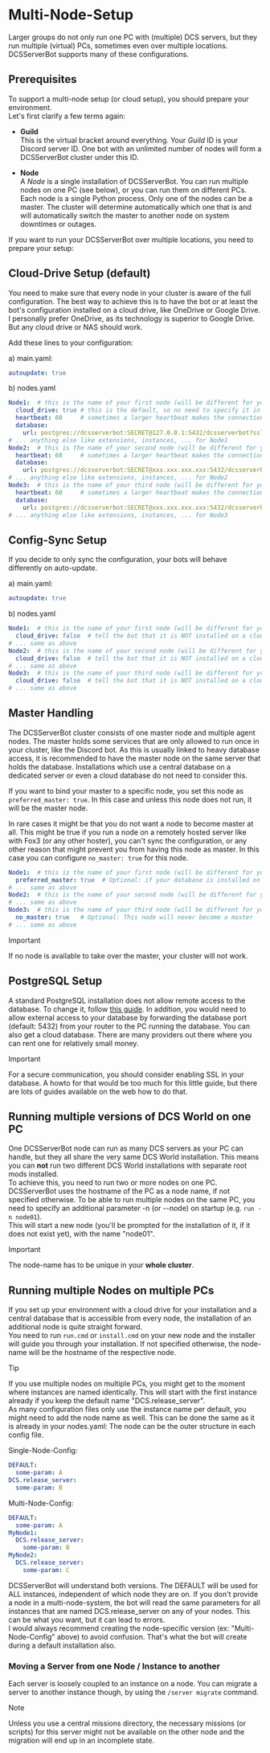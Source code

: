 # Multi-Node-Setup
Larger groups do not only run one PC with (multiple) DCS servers, but they run multiple (virtual) PCs, sometimes even 
over multiple locations. DCSServerBot supports many of these configurations.

## Prerequisites
To support a multi-node setup (or cloud setup), you should prepare your environment.<br>
Let's first clarify a few terms again:

- **Guild**<br>
This is the virtual bracket around everything. Your _Guild_ ID is your Discord server ID. One bot with an unlimited number 
of nodes will form a DCSServerBot cluster under this ID.

- **Node**<br>
A _Node_ is a single installation of DCSServerBot. You can run multiple nodes on one PC (see below), or you can run them
on different PCs. Each node is a single Python process. Only one of the nodes can be a master. The cluster will 
determine automatically which one that is and will automatically switch the master to another node on system downtimes 
or outages.

If you want to run your DCSServerBot over multiple locations, you need to prepare your setup:

## Cloud-Drive Setup (default)
You need to make sure that every node in your cluster is aware of the full configuration. The best way to achieve this
is to have the bot or at least the bot's configuration installed on a cloud drive, like OneDrive or Google Drive. 
I personally prefer OneDrive, as its technology is superior to Google Drive. But any cloud drive or NAS should work.

Add these lines to your configuration:

a) main.yaml:
```yaml
autoupdate: true
```

b) nodes.yaml
```yaml
Node1:  # this is the name of your first node (will be different for you, usually the hostname is used)
  cloud_drive: true # this is the default, so no need to specify it in here, just for reference    
  heartbeat: 60     # sometimes a larger heartbeat makes the connection between the nodes more stable. I recommend using 60 here if your nodes are not on the same network (default = 30)
  database:
    url: postgres://dcsserverbot:SECRET@127.0.0.1:5432/dcsserverbot?sslmode=prefer  # if your database is installed on Node1
# ... anything else like extensions, instances, ... for Node1
Node2:  # this is the name of your second node (will be different for you, usually the hostname is used)
  heartbeat: 60     # sometimes a larger heartbeat makes the connection between the nodes more stable. I recommend using 60 here if your nodes are not on the same network (default = 30)
  database:
    url: postgres://dcsserverbot:SECRET@xxx.xxx.xxx.xxx:5432/dcsserverbot?sslmode=prefer  # replace xxx.xxx.xxx.xxx with the IP of Node1
# ... anything else like extensions, instances, ... for Node2
Node3:  # this is the name of your third node (will be different for you, usually the hostname is used)
  heartbeat: 60     # sometimes a larger heartbeat makes the connection between the nodes more stable. I recommend using 60 here if your nodes are not on the same network (default = 30)
  database:
    url: postgres://dcsserverbot:SECRET@xxx.xxx.xxx.xxx:5432/dcsserverbot?sslmode=prefer  # replace xxx.xxx.xxx.xxx with the IP of Node1
# ... anything else like extensions, instances, ... for Node3
```

## Config-Sync Setup
If you decide to only sync the configuration, your bots will behave differently on auto-update.

a) main.yaml:
```yaml
autoupdate: true
```

b) nodes.yaml
```yaml
Node1:  # this is the name of your first node (will be different for you, usually the hostname is used)
  cloud_drive: false  # tell the bot that it is NOT installed on a cloud drive    
# ... same as above
Node2:  # this is the name of your second node (will be different for you, usually the hostname is used)
  cloud_drive: false  # tell the bot that it is NOT installed on a cloud drive    
# ... same as above
Node3:  # this is the name of your third node (will be different for you, usually the hostname is used)
  cloud_drive: false  # tell the bot that it is NOT installed on a cloud drive    
# ... same as above
```

## Master Handling
The DCSServerBot cluster consists of one master node and multiple agent nodes. 
The master holds some services that are only allowed to run once in your cluster, like the Discord bot.
As this is usually linked to heavy database access, it is recommended to have the master node on the same server that
holds the database.
Installations which use a central database on a dedicated server or even a cloud database do not need to consider this.

If you want to bind your master to a specific node, you set this node as `preferred_master: true`. 
In this case and unless this node does not run, it will be the master node.

In rare cases it might be that you do not want a node to become master at all.
This might be true if you run a node on a remotely hosted server like with Fox3 (or any other hoster), you can't 
sync the configuration, or any other reason that might prevent you from having this node as master.
In this case you can configure `no_master: true` for this node.

```yaml
Node1:  # this is the name of your first node (will be different for you, usually the hostname is used)
  preferred_master: true  # Optional: if your database is installed on Node1, make it your preferred master node
# ... same as above
Node2:  # this is the name of your second node (will be different for you, usually the hostname is used)
# ... same as above
Node3:  # this is the name of your third node (will be different for you, usually the hostname is used)
  no_master: true   # Optional: This node will never become a master
# ... same as above
```
> [!IMPORTANT]
> If no node is available to take over the master, your cluster will not work.

## PostgreSQL Setup
A standard PostgreSQL installation does not allow remote access to the database. To change it, follow [this guide](https://blog.devart.com/configure-postgresql-to-allow-remote-connection.html).
In addition, you would need to allow external access to your database by forwarding the database port (default: 5432)
from your router to the PC running the database. You can also get a cloud database. There are many providers out there
where you can rent one for relatively small money.
> [!IMPORTANT]
> For a secure communication, you should consider enabling SSL in your database. A howto for that would be too much
> for this little guide, but there are lots of guides available on the web how to do that.

## Running multiple versions of DCS World on one PC
One DCSServerBot node can run as many DCS servers as your PC can handle, but they all share the very same DCS World 
installation. This means you can **not** run two different DCS World installations with separate root mods installed.<br>
To achieve this, you need to run two or more nodes on one PC.<br>
DCSServerBot uses the hostname of the PC as a node name, if not specified otherwise. To be able to run multiple nodes on
the same PC, you need to specify an additional parameter -n (or --node) on startup (e.g. `run -n node01`).<br>
This will start a new node (you'll be prompted for the installation of it, if it does not exist yet), with the name
"node01". 
> [!IMPORTANT]
> The node-name has to be unique in your **whole cluster**.

## Running multiple Nodes on multiple PCs
If you set up your environment with a cloud drive for your installation and a central database that is accessible from
every node, the installation of an additional node is quite straight forward.<br>
You need to run `run.cmd` or `install.cmd` on your new node and the installer will guide you through your 
installation. If not specified otherwise, the node-name will be the hostname of the respective node.

> [!TIP]
> If you use multiple nodes on multiple PCs, you might get to the moment where instances are named identically. 
> This will start with the first instance already if you keep the default name "DCS.release_server".<br>
> As many configuration files only use the instance name per default, you might need to add the node name as well.
> This can be done the same as it is already in your nodes.yaml: The node can be the outer structure in each config file.
> 
> Single-Node-Config:
> ```yaml
> DEFAULT:
>   some-param: A
> DCS.release_server:
>   some-param: B
> ```
> 
> Multi-Node-Config:
> ```yaml
> DEFAULT:
>   some-param: A
> MyNode1:
>   DCS.release_server:
>     some-param: B
> MyNode2:
>   DCS.release_server:
>     some-param: C
> ```
DCSServerBot will understand both versions. The DEFAULT will be used for ALL instances, independent of which node they 
are on. If you don't provide a node in a multi-node-system, the bot will read the same parameters for all instances 
that are named DCS.release_server on any of your nodes. This can be what you want, but it can lead to errors.<br>
I would always recommend creating the node-specific version (ex: "Multi-Node-Config" above) to avoid confusion. That's 
what the bot will create during a default installation also.

### Moving a Server from one Node / Instance to another
Each server is loosely coupled to an instance on a node. You can migrate a server to another instance though, by using
the `/server migrate` command. 
> [!NOTE]
> Unless you use a central missions directory, the necessary missions (or scripts) for this server might not be 
> available on the other node and the migration will end up in an incomplete state.
